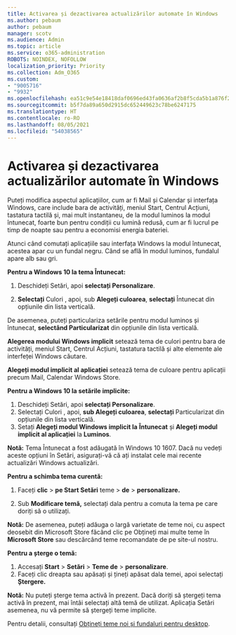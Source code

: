 ```yaml
---
title: Activarea și dezactivarea actualizărilor automate în Windows
ms.author: pebaum
author: pebaum
manager: scotv
ms.audience: Admin
ms.topic: article
ms.service: o365-administration
ROBOTS: NOINDEX, NOFOLLOW
localization_priority: Priority
ms.collection: Adm_O365
ms.custom:
- "9005716"
- "9932"
ms.openlocfilehash: ea51c9e54e18418daf0696ed43fa0636af2b8f5cda5b1a876f2b6cc13eaad6fb
ms.sourcegitcommit: b5f7da89a650d2915dc652449623c78be6247175
ms.translationtype: HT
ms.contentlocale: ro-RO
ms.lasthandoff: 08/05/2021
ms.locfileid: "54038565"
---
```

# <a name="turn-on-and-off-automatic-updates-in-windows"></a>Activarea și dezactivarea actualizărilor automate în Windows

Puteți modifica aspectul aplicațiilor, cum ar fi Mail și Calendar și interfața Windows, care include bara de activități, meniul Start, Centrul Acțiuni, tastatura tactilă și, mai mult instantaneu, de la modul luminos la modul întunecat, foarte bun pentru condiții cu lumină redusă, cum ar fi lucrul pe timp de noapte sau pentru a economisi energia bateriei.  

Atunci când comutați aplicațiile sau interfața Windows la modul întunecat, acestea apar cu un fundal negru. Când se află în modul luminos, fundalul apare alb sau gri.
 
**Pentru a Windows 10 la tema Întunecat:**

1. Deschideți Setări, apoi **selectați Personalizare**.
  
1. **Selectați** Culori , apoi, sub **Alegeți culoarea**, **selectați** Întunecat din opțiunile din lista verticală.

De asemenea, puteți particulariza setările pentru modul luminos și întunecat, **selectând Particularizat** din opțiunile din lista verticală.

**Alegerea modului Windows implicit** setează tema de culori pentru bara de activități, meniul Start, Centrul Acțiuni, tastatura tactilă și alte elemente ale interfeței Windows căutare.  

**Alegeți modul implicit al aplicației** setează tema de culoare pentru aplicații precum Mail, Calendar Windows Store.
 
**Pentru a Windows 10 la setările implicite:**

1. Deschideți Setări, apoi **selectați Personalizare**.  
1. Selectați Culori , apoi, **sub Alegeți culoarea**, **selectați** Particularizat din opțiunile din lista verticală.   
1. Setați **Alegeți modul Windows implicit la** **Întunecat** și **Alegeți modul implicit al aplicației** la **Luminos**.

**Notă:** Tema Întunecat a fost adăugată în Windows 10 1607. Dacă nu vedeți aceste opțiuni în Setări, asigurați-vă că ați instalat cele mai recente actualizări Windows actualizări.

**Pentru a schimba tema curentă:**

1. Faceți **clic**  >  **pe Start Setări** teme  >  **de**  >  **personalizare.**  

1. Sub **Modificare temă,** selectați dala pentru a comuta la tema pe care doriți să o utilizați. 

**Notă:** De asemenea, puteți adăuga o largă varietate de teme noi, cu aspect deosebit din Microsoft Store făcând clic pe Obțineți mai multe teme în **Microsoft Store** sau descărcând teme recomandate de pe site-ul nostru.

**Pentru a șterge o temă:**

1. Accesați **Start**  >  **Setări**  >  **Teme de**  >  **personalizare**. 
1. Faceți clic dreapta sau apăsați și țineți apăsat dala temei, apoi selectați **Ștergere.** 

**Notă:** Nu puteți șterge tema activă în prezent. Dacă doriți să ștergeți tema activă în prezent, mai întâi selectați altă temă de utilizat. Aplicația Setări asemenea, nu vă permite să ștergeți teme implicite.

Pentru detalii, consultați [Obțineți teme noi și fundaluri pentru desktop](https://support.microsoft.com/windows/get-new-themes-and-desktop-backgrounds-09e3e0a6-02e3-5ecd-22a1-5d048e3cb0d3).

